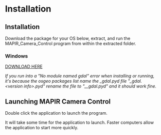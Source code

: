 # Installation

## Installation

Download the package for your OS below, extract, and run the MAPIR\_Camera\_Control program from within the extracted folder.

### Windows

[DOWNLOAD HERE](https://github.com/mapircamera/MAPIR_Camera_Control/blob/master/Packages/Windows/README.md)

_If you run into a "No module named gdal" error when installing or running, it's because the osgeo packages list name the \_gdal.pyd file "\_gdal.&lt;version info&gt;.pyd" rename the file to "\_\_gdal.pyd" and it should work fine._

## Launching MAPIR Camera Control

Double click the application to launch the program.

It will take some time for the application to launch. Faster computers allow the application to start more quickly.

